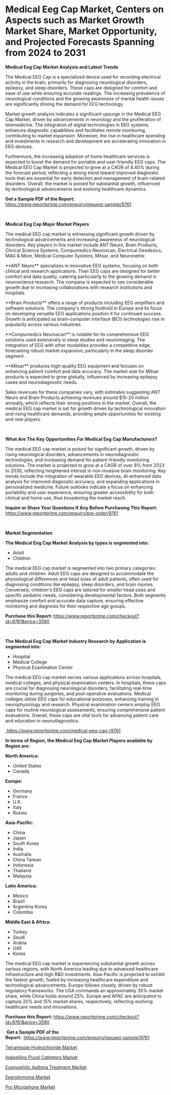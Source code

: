 <p><h1>Medical Eeg Cap Market, Centers on Aspects such as Market Growth Market Share, Market Opportunity, and Projected Forecasts Spanning from 2024 to 2031</h1></p><p><strong>Medical Eeg Cap Market Analysis and Latest Trends</strong></p>
<p><p>The Medical EEG Cap is a specialized device used for recording electrical activity in the brain, primarily for diagnosing neurological disorders, epilepsy, and sleep disorders. These caps are designed for comfort and ease of use while ensuring accurate readings. The increasing prevalence of neurological conditions and the growing awareness of mental health issues are significantly driving the demand for EEG technology.</p><p>Market growth analysis indicates a significant upsurge in the Medical EEG Cap Market, driven by advancements in neurology and the proliferation of telemedicine. The integration of digital technologies in EEG systems enhances diagnostic capabilities and facilitates remote monitoring, contributing to market expansion. Moreover, the rise in healthcare spending and investments in research and development are accelerating innovation in EEG devices.</p><p>Furthermore, the increasing adoption of home healthcare services is expected to boost the demand for portable and user-friendly EEG caps. The Medical EEG Cap Market is projected to grow at a CAGR of 4.40% during the forecast period, reflecting a strong trend toward improved diagnostic tools that are essential for early detection and management of brain-related disorders. Overall, the market is poised for substantial growth, influenced by technological advancements and evolving healthcare dynamics.</p></p>
<p><strong>Get a Sample PDF of the Report:&nbsp;</strong> <a href="https://www.reportprime.com/enquiry/request-sample/9761?utm_campaign=48&utm_medium=2&utm_source=Github&utm_content=ia&utm_term=16112024&utm_id=medical-eeg-cap">https://www.reportprime.com/enquiry/request-sample/9761</a></p>
<p>&nbsp;</p>
<p><strong>Medical Eeg Cap Major Market Players</strong></p>
<p><p>The medical EEG cap market is witnessing significant growth driven by technological advancements and increasing awareness of neurological disorders. Key players in this market include ANT Neuro, Brain Products, Clinical Science Systems, Compumedics Neuroscan, Electrical Geodesics, MAG & More, Medical Computer Systems, Mitsar, and Neuronetrix.</p><p>**ANT Neuro** specializes in innovative EEG systems, focusing on both clinical and research applications. Their EEG caps are designed for better comfort and data quality, catering particularly to the growing demand in neuroscience research. The company is expected to see considerable growth due to increasing collaborations with research institutions and hospitals.</p><p>**Brain Products** offers a range of products including EEG amplifiers and software solutions. The company's strong foothold in Europe and its focus on developing versatile EEG applications position it for continued success. Growth is anticipated as brain-computer interface (BCI) technologies rise in popularity across various industries.</p><p>**Compumedics Neuroscan** is notable for its comprehensive EEG solutions used extensively in sleep studies and neuroimaging. The integration of EEG with other modalities provides a competitive edge, forecasting robust market expansion, particularly in the sleep disorder segment.</p><p>**Mitsar** produces high-quality EEG equipment and focuses on enhancing patient comfort and data accuracy. The market size for Mitsar products is expected to grow globally, influenced by increasing epilepsy cases and neurodiagnostic needs.</p><p>Sales revenues for these companies vary, with estimates suggesting ANT Neuro and Brain Products achieving revenues around $15-20 million annually, which reflects their strong positions in the market. Overall, the medical EEG cap market is set for growth driven by technological innovation and rising healthcare demands, providing ample opportunities for existing and new players.</p></p>
<p>&nbsp;</p>
<p><strong>What Are The Key Opportunities For Medical Eeg Cap Manufacturers?</strong></p>
<p><p>The medical EEG cap market is poised for significant growth, driven by rising neurological disorders, advancements in neurodiagnostic technologies, and increasing demand for patient-friendly monitoring solutions. The market is projected to grow at a CAGR of over 8% from 2023 to 2030, reflecting heightened interest in non-invasive brain monitoring. Key trends include the integration of wearable EEG devices, AI-enhanced data analysis for improved diagnostic accuracy, and expanding applications in personalized medicine. Future outlooks indicate a focus on enhancing portability and user experience, ensuring greater accessibility for both clinical and home use, thus broadening the market reach.</p></p>
<p><strong>Inquire or Share Your Questions If Any Before Purchasing This Report:</strong> <a href="https://www.reportprime.com/enquiry/pre-order/9761?utm_campaign=48&utm_medium=2&utm_source=Github&utm_content=ia&utm_term=16112024&utm_id=medical-eeg-cap">https://www.reportprime.com/enquiry/pre-order/9761</a></p>
<p>&nbsp;</p>
<p><strong>Market Segmentation</strong></p>
<p><strong>The Medical Eeg Cap Market Analysis by types is segmented into:</strong></p>
<p><ul><li>Adult</li><li>Children</li></ul></p>
<p><p>The medical EEG cap market is segmented into two primary categories: adults and children. Adult EEG caps are designed to accommodate the physiological differences and head sizes of adult patients, often used for diagnosing conditions like epilepsy, sleep disorders, and brain injuries. Conversely, children's EEG caps are tailored for smaller head sizes and specific pediatric needs, considering developmental factors. Both segments emphasize comfort and accurate data capture, ensuring effective monitoring and diagnosis for their respective age groups.</p></p>
<p><strong>Purchase this Report:&nbsp;</strong><a href="https://www.reportprime.com/checkout?id=9761&price=3590&utm_campaign=48&utm_medium=2&utm_source=Github&utm_content=ia&utm_term=16112024&utm_id=medical-eeg-cap">https://www.reportprime.com/checkout?id=9761&price=3590</a></p>
<p>&nbsp;</p>
<p><strong>The Medical Eeg Cap Market Industry Research by Application is segmented into:</strong></p>
<p><ul><li>Hospital</li><li>Medical College</li><li>Physical Examination Center</li></ul></p>
<p><p>The medical EEG cap market serves various applications across hospitals, medical colleges, and physical examination centers. In hospitals, these caps are crucial for diagnosing neurological disorders, facilitating real-time monitoring during surgeries, and post-operative evaluations. Medical colleges utilize EEG caps for educational purposes, enhancing training in neurophysiology and research. Physical examination centers employ EEG caps for routine neurological assessments, ensuring comprehensive patient evaluations. Overall, these caps are vital tools for advancing patient care and education in neurodiagnostics.</p></p>
<p><a href="https://www.reportprime.com/medical-eeg-cap-r9761?utm_campaign=48&utm_medium=2&utm_source=Github&utm_content=ia&utm_term=16112024&utm_id=medical-eeg-cap">&nbsp;https://www.reportprime.com/medical-eeg-cap-r9761</a></p>
<p><strong>In terms of Region, the Medical Eeg Cap Market Players available by Region are:</strong></p>
<p>
    <p> <strong> North America: </strong>
        <ul>
            <li>United States</li>
            <li>Canada</li>
        </ul>
        </p> 
    <p> <strong> Europe: </strong>
        <ul>
            <li>Germany</li>
            <li>France</li>
            <li>U.K.</li>
            <li>Italy</li>
            <li>Russia</li>
        </ul>
        </p> 
    <p> <strong> Asia-Pacific: </strong>
        <ul>
            <li>China</li>
            <li>Japan</li>
            <li>South Korea</li>
            <li>India</li>
            <li>Australia</li>
            <li>China Taiwan</li>
            <li>Indonesia</li>
            <li>Thailand</li>
            <li>Malaysia</li>
        </ul>
        </p> 
    <p> <strong> Latin America: </strong>
        <ul>
            <li>Mexico</li>
            <li>Brazil</li>
            <li>Argentina Korea</li>
            <li>Colombia</li>
        </ul>
        </p> 
    <p> <strong> Middle East & Africa: </strong>
        <ul>
            <li>Turkey</li>
            <li>Saudi</li>
            <li>Arabia</li>
            <li>UAE</li>
            <li>Korea</li>
        </ul>
    </p>
    </p>
<p><p>The medical EEG cap market is experiencing substantial growth across various regions, with North America leading due to advanced healthcare infrastructure and high R&D investments. Asia-Pacific is projected to exhibit the fastest growth, fueled by increasing healthcare expenditure and technological advancements. Europe follows closely, driven by robust regulatory frameworks. The USA commands an approximately 35% market share, while China holds around 25%. Europe and APAC are anticipated to capture 20% and 15% market shares, respectively, reflecting evolving healthcare needs and innovations.</p></p>
<p><strong>Purchase this Report: </strong><a href="https://www.reportprime.com/checkout?id=9761&price=3590&utm_campaign=48&utm_medium=2&utm_source=Github&utm_content=ia&utm_term=16112024&utm_id=medical-eeg-cap">https://www.reportprime.com/checkout?id=9761&price=3590</a></p>
<p>&nbsp;<strong>Get a Sample PDF of the Report:&nbsp;&nbsp;</strong><a href="https://www.reportprime.com/enquiry/request-sample/9761?utm_campaign=48&utm_medium=2&utm_source=Github&utm_content=ia&utm_term=16112024&utm_id=medical-eeg-cap">https://www.reportprime.com/enquiry/request-sample/9761</a></p>
<p><strong></strong></p>
<p><p><a href="https://www.linkedin.com/pulse/insights-tetramisole-hydrochloride-industry-market-financial-tqnyc?utm_campaign=48&utm_medium=2&utm_source=Github&utm_content=ia&utm_term=16112024&utm_id=medical-eeg-cap">Tetramisole Hydrochloride Market</a></p><p><a href="https://github.com/kathiestrine5ty/Market-Research-Report-List-1/blob/main/indwelling-plural-catheters-market.md?utm_campaign=48&utm_medium=2&utm_source=Github&utm_content=ia&utm_term=16112024&utm_id=medical-eeg-cap">Indwelling Plural Catheters Market</a></p><p><a href="https://issuu.com/reportprime-2/docs/eosinophilic-asthma-treatment-marke_3e5e2ab853e763?utm_campaign=48&utm_medium=2&utm_source=Github&utm_content=ia&utm_term=16112024&utm_id=medical-eeg-cap">Eosinophilic Asthma Treatment Market</a></p><p><a href="https://issuu.com/reportprime-2/docs/ependymoma-market-size-2030.pptx_3e619909fdd33e?utm_campaign=48&utm_medium=2&utm_source=Github&utm_content=ia&utm_term=16112024&utm_id=medical-eeg-cap">Ependymoma Market</a></p><p><a href="https://www.linkedin.com/pulse/key-drivers-pro-microphone-market-trends-future-outlook-pfbsc?utm_campaign=48&utm_medium=2&utm_source=Github&utm_content=ia&utm_term=16112024&utm_id=medical-eeg-cap">Pro Microphone Market</a></p></p>